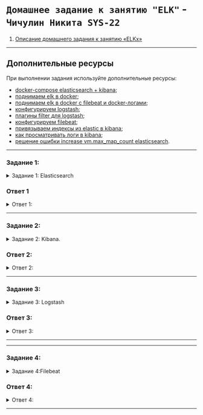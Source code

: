# `Домашнее задание к занятию "ELK"` - `Чичулин Никита SYS-22`



1. [Описание домашнего задания к занятию «ELKх»](https://github.com/netology-code/sdb-homeworks/blob/main/11-03.md)

---
## Дополнительные ресурсы

При выполнении задания используйте дополнительные ресурсы:
- [docker-compose elasticsearch + kibana](11-03/docker-compose.yaml);
- [поднимаем elk в docker](https://www.elastic.co/guide/en/elasticsearch/reference/7.17/docker.html);
- [поднимаем elk в docker с filebeat и docker-логами](https://www.sarulabs.com/post/5/2019-08-12/sending-docker-logs-to-elasticsearch-and-kibana-with-filebeat.html);
- [конфигурируем logstash](https://www.elastic.co/guide/en/logstash/7.17/configuration.html);
- [плагины filter для logstash](https://www.elastic.co/guide/en/logstash/current/filter-plugins.html);
- [конфигурируем filebeat](https://www.elastic.co/guide/en/beats/libbeat/5.3/config-file-format.html);
- [привязываем индексы из elastic в kibana](https://www.elastic.co/guide/en/kibana/7.17/index-patterns.html);
- [как просматривать логи в kibana](https://www.elastic.co/guide/en/kibana/current/discover.html);
- [решение ошибки increase vm.max_map_count elasticsearch](https://stackoverflow.com/questions/42889241/how-to-increase-vm-max-map-count).
---

 ### Задание 1: 
<details>
   <summary> Задание 1: Elasticsearch  </summary>
  
Установите и запустите Elasticsearch, после чего поменяйте параметр cluster_name на случайный. 

*Приведите скриншот команды 'curl -X GET 'localhost:9200/_cluster/health?pretty', сделанной на сервере с установленным Elasticsearch. Где будет виден нестандартный cluster_name*.
</details>

### Ответ 1
<details>
  <summary>Ответ 1: </summary>

![Скриншот-1](https://github.com/chichnikita/student-SYS-22/blob/main/img/11.03_1.png)
</details>


--------

 ### Задание 2: 
<details>
   <summary> Задание 2: Kibana. </summary>

Установите и запустите Kibana.

*Приведите скриншот интерфейса Kibana на странице http://<ip вашего сервера>:5601/app/dev_tools#/console, где будет выполнен запрос GET /_cluster/health?pretty*.

</details>

 ### Ответ 2: 
<details>
   <summary> Ответ 2: </summary>

![Скриншот-2](https://github.com/chichnikita/student-SYS-22/blob/main/img/11.03_2.png)

</details>


--------


 ### Задание 3: 
<details>
   <summary> Задание 3: Logstash </summary>
  
Установите и запустите Logstash и Nginx. С помощью Logstash отправьте access-лог Nginx в Elasticsearch. 

*Приведите скриншот интерфейса Kibana, на котором видны логи Nginx.*



</details>

 ### Ответ 3: 
<details>
   <summary> Ответ 3: </summary>

![Скриншот-3](https://github.com/chichnikita/student-SYS-22/blob/main/img/11.03_3.png)

</details>


--------


--------


 ### Задание 4: 
<details>
   <summary> Задание 4:Filebeat </summary>
  
Установите и запустите Filebeat. Переключите поставку логов Nginx с Logstash на Filebeat. 

*Приведите скриншот интерфейса Kibana, на котором видны логи Nginx, которые были отправлены через Filebeat.*



</details>

 ### Ответ 4: 
<details>
   <summary> Ответ 4: </summary>

![Скриншот-4](https://github.com/chichnikita/student-SYS-22/blob/main/img/11.03_4.png)

</details>

----

